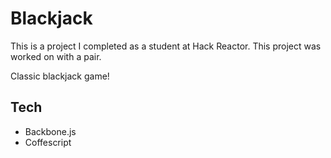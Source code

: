 Blackjack
==============

This is a project I completed as a student at Hack Reactor. This project was worked on with a pair.

Classic blackjack game!

## Tech

- Backbone.js
- Coffescript
